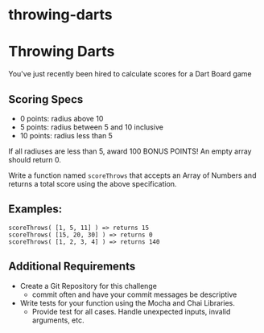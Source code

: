 # throwing-darts

# Throwing Darts
You've just recently been hired to calculate scores for a Dart Board game

## Scoring Specs
- 0 points: radius above 10
- 5 points: radius between 5 and 10 inclusive
- 10 points: radius less than 5

If all radiuses are less than 5, award 100 BONUS POINTS!
An empty array should return 0.

Write a function named `scoreThrows` that accepts an Array of Numbers and returns a total score using the above specification.

## Examples:

    scoreThrows( [1, 5, 11] ) => returns 15
    scoreThrows( [15, 20, 30] ) => returns 0
    scoreThrows( [1, 2, 3, 4] ) => returns 140

## Additional Requirements
- Create a Git Repository for this challenge
    - commit often and have your commit messages be descriptive
- Write tests for your function using the Mocha and Chai Libraries.
  - Provide test for all cases. Handle unexpected inputs, invalid arguments, etc.